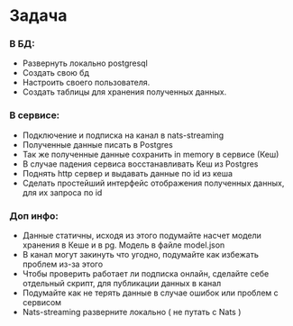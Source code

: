 # Задача
### В БД:
- Развернуть локально postgresql
- Создать свою бд
- Настроить своего пользователя.
- Создать таблицы для хранения полученных данных.
### В сервисе:
-  Подключение и подписка на канал в nats-streaming
-  Полученные данные писать в Postgres
-  Так же полученные данные сохранить in memory в сервисе (Кеш)
-  В случае падения сервиса восстанавливать Кеш из Postgres
-  Поднять http сервер и выдавать данные по id из кеша
-  Сделать простейший интерфейс отображения полученных данных, для
их запроса по id
### Доп инфо:
- Данные статичны, исходя из этого подумайте насчет модели хранения
в Кеше и в pg. Модель в файле model.json
-  В канал могут закинуть что угодно, подумайте как избежать проблем
из-за этого
-  Чтобы проверить работает ли подписка онлайн, сделайте себе
отдельный скрипт, для публикации данных в канал
-  Подумайте как не терять данные в случае ошибок или проблем с
сервисом
-  Nats-streaming разверните локально ( не путать с Nats )
